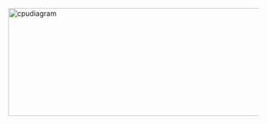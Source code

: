
<img width="512" height="217" alt="cpudiagram" src="https://github.com/user-attachments/assets/87ff3258-3a6a-4e81-a869-421da8372ab4" />
